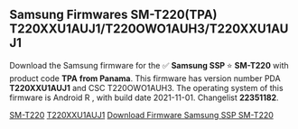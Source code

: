 <h2>Samsung Firmwares SM-T220(TPA) T220XXU1AUJ1/T220OWO1AUH3/T220XXU1AUJ1</h2>
Download the Samsung firmware for the ✅ <strong>Samsung SSP </strong> ⭐ <strong>SM-T220</strong> with product code <strong>TPA</strong> <strong> from Panama</strong>. This firmware has version number PDA <strong>T220XXU1AUJ1</strong> and CSC T220OWO1AUH3. The operating system of this firmware is Android R , with build date 2021-11-01. Changelist <strong>22351182</strong>.


[SM-T220](https://samfirm.shop/samsung/model/SM-T220)
[T220XXU1AUJ1](https://samfirm.shop/samsung/pda/T220XXU1AUJ1)
[Download Firmware Samsung SSP SM-T220](https://samfirm.shop/samsung/firmware/470233)
